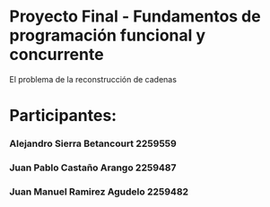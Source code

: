 # Proyecto Final - Fundamentos de programación funcional y concurrente

El problema de la reconstrucción de cadenas


# Participantes:

### Alejandro Sierra Betancourt 2259559
### Juan Pablo Castaño Arango 2259487
### Juan Manuel Ramirez Agudelo 2259482
